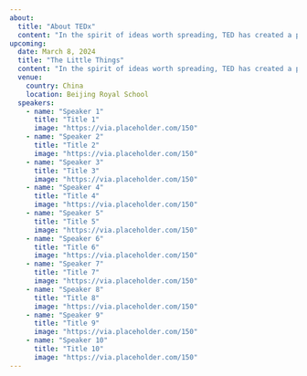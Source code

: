 ```yaml
---
about:
  title: "About TEDx"
  content: "In the spirit of ideas worth spreading, TED has created a program called TEDx. TEDx is a program of local, self-organized events that bring people together to share a TED-like experience. Our event is called TEDxBRS Youth, where x = independently organized TED event. At our TEDxBRS Youth event, TED Talks video and live speakers will combine to spark deep discussion and connection in a small group. The TED Conference provides general guidance for the TEDx program, but individual TEDx events, including ours, are self-organized."
upcoming:
  date: March 8, 2024
  title: "The Little Things"
  content: "In the spirit of ideas worth spreading, TED has created a program called TEDx. TEDx is a program of local, self-organized events that bring people together to share a TED-like experience. Our event is called TEDxBRS Youth, where x = independently organized TED event. At our TEDxBRS Youth event, TED Talks video and live speakers will combine to spark deep discussion and connection in a small group. The TED Conference provides general guidance for the TEDx program, but individual TEDx events, including ours, are self-organized."
  venue:
    country: China
    location: Beijing Royal School
  speakers:
    - name: "Speaker 1"
      title: "Title 1"
      image: "https://via.placeholder.com/150"
    - name: "Speaker 2"
      title: "Title 2"
      image: "https://via.placeholder.com/150"
    - name: "Speaker 3"
      title: "Title 3"
      image: "https://via.placeholder.com/150"
    - name: "Speaker 4"
      title: "Title 4"
      image: "https://via.placeholder.com/150"
    - name: "Speaker 5"
      title: "Title 5"
      image: "https://via.placeholder.com/150"
    - name: "Speaker 6"
      title: "Title 6"
      image: "https://via.placeholder.com/150"
    - name: "Speaker 7"
      title: "Title 7"
      image: "https://via.placeholder.com/150"
    - name: "Speaker 8"
      title: "Title 8"
      image: "https://via.placeholder.com/150"
    - name: "Speaker 9"
      title: "Title 9"
      image: "https://via.placeholder.com/150"
    - name: "Speaker 10"
      title: "Title 10"
      image: "https://via.placeholder.com/150"
---
```

